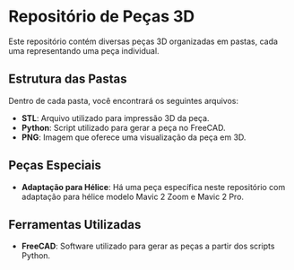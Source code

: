 
# Repositório de Peças 3D

Este repositório contém diversas peças 3D organizadas em pastas, cada uma representando uma peça individual.

## Estrutura das Pastas

Dentro de cada pasta, você encontrará os seguintes arquivos:

- **STL**: Arquivo utilizado para impressão 3D da peça.
- **Python**: Script utilizado para gerar a peça no FreeCAD.
- **PNG**: Imagem que oferece uma visualização da peça em 3D.

## Peças Especiais

- **Adaptação para Hélice**: Há uma peça específica neste repositório com adaptação para hélice modelo Mavic 2 Zoom e Mavic 2 Pro.

## Ferramentas Utilizadas

- **FreeCAD**: Software utilizado para gerar as peças a partir dos scripts Python.
